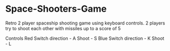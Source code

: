 # Space-Shooters-Game
Retro 2 player spaceship shooting game using keyboard controls. 2 players try to shoot each other with missiles up to a score of 5

Controls
Red
Switch direction - A
Shoot - S
Blue
Switch direction - K
Shoot - L
